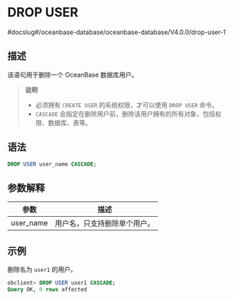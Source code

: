 DROP USER 
==============================
#docslug#/oceanbase-database/oceanbase-database/V4.0.0/drop-user-1


描述 
-----------

该语句用于删除一个 OceanBase 数据库用户。
>**说明**
>
>* 必须拥有 `CREATE USER` 的系统权限，才可以使用 `DROP USER` 命令。
>* `CASCADE` 会指定在删除用户前，删除该用户拥有的所有对象，包括权限、数据库、表等。

  




语法 
-----------

```sql
DROP USER user_name CASCADE;
```



参数解释 
-------------



|    参数     |       描述       |
|-----------|----------------|
| user_name | 用户名，只支持删除单个用户。 |



示例 
-----------

删除名为 `user1` 的用户。

```sql
obclient> DROP USER user1 CASCADE;
Query OK, 0 rows affected
```


